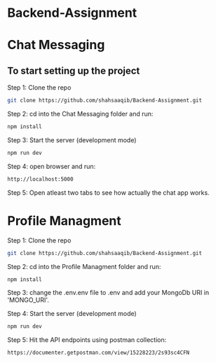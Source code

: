 # Backend-Assignment

# Chat Messaging

## To start setting up the project

Step 1: Clone the repo

```bash
git clone https://github.com/shahsaaqib/Backend-Assignment.git
```

Step 2: cd into the Chat Messaging folder and run:

```bash
npm install
```

Step 3: Start the server (development mode)

```bash
npm run dev
```

Step 4: open browser and run:
```bash
http://localhost:5000
```

Step 5: Open atleast two tabs to see how actually the chat app works.



# Profile Managment

Step 1: Clone the repo

```bash
git clone https://github.com/shahsaaqib/Backend-Assignment.git
```

Step 2: cd into the Profile Managment folder and run:

```bash
npm install
```

Step 3: change the .env.env file to .env and add your MongoDb URI in 'MONGO_URI'.

Step 4: Start the server (development mode)

```bash
npm run dev
```

Step 5: Hit the API endpoints using postman collection:

```bash
https://documenter.getpostman.com/view/15228223/2s93sc4CFN
```
